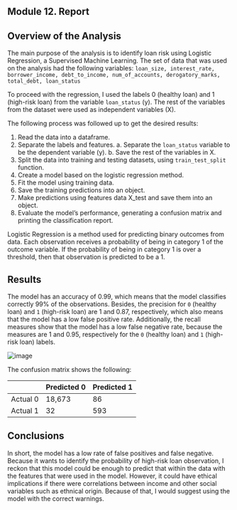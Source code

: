 ## Module 12. Report

## Overview of the Analysis
The main purpose of the analysis is to identify loan risk using Logistic Regression, a Supervised Machine Learning. 
The set of data that was used on the analysis had the following variables: `loan_size, interest_rate, borrower_income, debt_to_income, num_of_accounts, derogatory_marks, total_debt, loan_status`

To proceed with the regression, I used the labels 0 (healthy loan) and 1 (high-risk loan) from the variable `loan_status` (y). The rest of the variables from the dataset were used as independent variables (X). 

The following process was followed up to get the desired results: 
1.	Read the data into a dataframe.
2.	Separate the labels and features. 
a.	Separate the `loan_status` variable to be the dependent variable (y).
b.	Save the rest of the variables in X.
3.	Split the data into training and testing datasets, using `train_test_split` function.
4.	Create a model based on the logistic regression method.
5.	Fit the model using training data.
6.	Save the training predictions into an object.
7.	Make predictions using features data X_test and save them into an object.
8.	Evaluate the model’s performance, generating a confusion matrix and printing the classification report.

Logistic Regression is a method used for predicting binary outcomes from data. Each observation receives a probability of being in category 1 of the outcome variable. If the probability of being in category 1 is over a threshold, then that observation is predicted to be a 1.

## Results
 
The model has an accuracy of 0.99, which means that the model classifies correctly 99% of the observations. Besides, the precision for `0` (healthy loan) and `1` (high-risk loan) are 1 and 0.87, respectively, which also means that the model has a low false positive rate. 
Additionally, the recall measures show that the model has a low false negative rate, because the measures are 1 and 0.95, respectively for the `0` (healthy loan) and `1` (high-risk loan) labels.

![image](https://github.com/user-attachments/assets/82c5c1d0-9677-44ff-b14a-a8145d2317f8)

The confusion matrix shows the following:

|         | Predicted 0 | Predicted 1     |
|---------|-------------|-----------------|
|Actual 0 | 18,673      |   86            |
|Actual 1 |   32        |       593       |


## Conclusions
In short, the model has a low rate of false positives and false negative. Because it wants to identify the probability of high-risk loan observation, I reckon that this model could be enough to predict that within the data with the features that were used in the model. However, it could have ethical implications if there were correlations between income and other social variables such as ethnical origin. Because of that, I would suggest using the model with the correct warnings.
